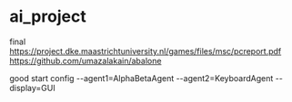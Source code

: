 # ai_project
final
https://project.dke.maastrichtuniversity.nl/games/files/msc/pcreport.pdf
https://github.com/umazalakain/abalone

good start config --agent1=AlphaBetaAgent --agent2=KeyboardAgent --display=GUI
